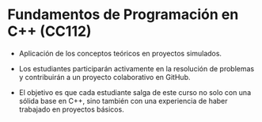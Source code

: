 # Fundamentos de Programación en C++ (CC112)
- Aplicación de los conceptos teóricos en proyectos simulados.

- Los estudiantes participarán activamente en la resolución de problemas y contribuirán a un proyecto colaborativo en GitHub.

- El objetivo es que cada estudiante salga de este curso no solo con una sólida base en C++, sino también con una experiencia de haber trabajado en proyectos básicos.




<!---
CC112uni/CC112uni is a ✨ special ✨ repository because its `README.md` (this file) appears on your GitHub profile.
You can click the Preview link to take a look at your changes.
--->




